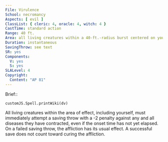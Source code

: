 ```yaml
---
File: Virulence
School: necromancy
Aspects: [ evil ]
ClassList: { cleric: 4, oracle: 4, witch: 4 }
CastTime: standard action
Range: 40 ft.
Area: all living creatures within a 40-ft.-radius burst centered on you
Duration: instantaneous
SavingThrow: see text
SR: yes
Components:
  V: yes
  S: yes
SLALevel: 4
Copyright:
  Content: "AP 81"
---
```

Brief:: 

```dataviewjs
customJS.Spell.printWiki(dv)
```

All living creatures within the area of effect, including yourself, must immediately attempt a saving throw with a -2 penalty against any and all diseases they have contracted, even if the onset time has not yet elapsed. On a failed saving throw, the affliction has its usual effect. A successful save does not count toward curing the affliction.
